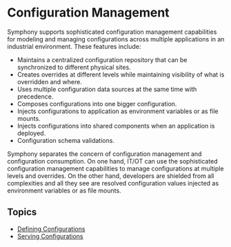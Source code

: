 # Configuration Management
Symphony supports sophisticated configuration management capabilities for modeling and managing configurations across multiple applications in an industrial environment. These features include:

* Maintains a centralized configuration repository that can be synchronized to different physical sites.
* Creates overrides at different levels while maintaining visibility of what is overridden and where.
* Uses multiple configuration data sources at the same time with precedence. 
* Composes configurations into one bigger configuration.
* Injects configurations to application as environment variables or as file mounts.
* Injects configurations into shared components when an application is deployed.
* Configuration schema validations.

Symphony separates the concern of configuration management and configuration consumption. On one hand, IT/OT can use the sophisticated configuration management capabilities to manage configurations at multiple levels and overrides. On the other hand, developers are shielded from all complexities and  all they see are resolved configuration values injected as environment variables or as file mounts.

## Topics

* [Defining Configurations](./defining-configurations.md)
* [Serving Configurations](./serving-configurations.md)